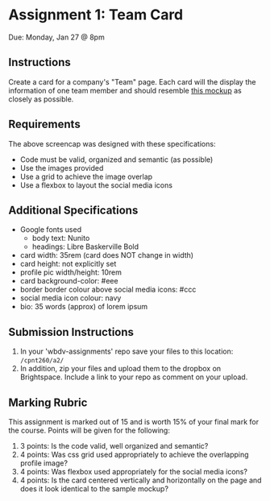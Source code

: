 # Assignment 1: Team Card
Due: Monday, Jan 27 @ 8pm
## Instructions
Create a card for a company's "Team" page. Each card will the display the information of one team member and should resemble [this mockup](screencap.png) as closely as possible. 

## Requirements
The above screencap was designed with these specifications:
- Code must be valid, organized and semantic (as possible)
- Use the images provided
- Use a grid to achieve the image overlap
- Use a flexbox to layout the social media icons

## Additional Specifications
- Google fonts used
  - body text: Nunito
  - headings: Libre Baskerville Bold
- card width: 35rem (card does NOT change in width)
- card height: not explicitly set
- profile pic width/height: 10rem
- card background-color: #eee
- border border colour above social media icons: #ccc
- social media icon colour: navy
- bio: 35 words (approx) of lorem ipsum

## Submission Instructions
1. In your 'wbdv-assignments' repo save your files to this location: `/cpnt260/a2/`
4. In addition, zip your files and upload them to the dropbox on Brightspace. Include a link to your repo as comment on your upload.

## Marking Rubric
This assignment is marked out of 15 and is worth 15% of your final mark for the course. Points will be given for the following:

1. 3 points: Is the code valid, well organized and semantic?
2. 4 points: Was css grid used appropriately to achieve the overlapping profile image?
3. 4 points: Was flexbox used appropriately for the social media icons?
4. 4 points: Is the card centered vertically and horizontally on the page and does it look identical to the sample mockup?
